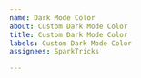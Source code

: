 ```yaml
---
name: Dark Mode Color
about: Custom Dark Mode Color
title: Custom Dark Mode Color
labels: Custom Dark Mode Color
assignees: SparkTricks

---
```



